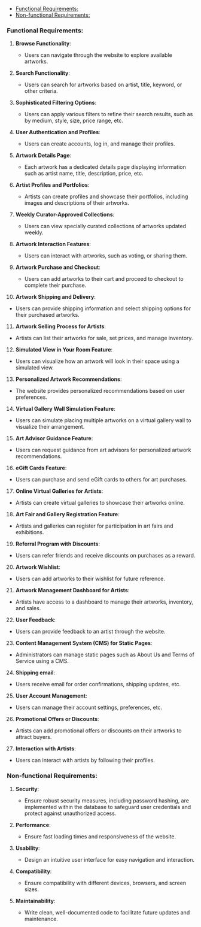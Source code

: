 <!--toc:start-->
- [Functional Requirements:](#functional-requirements)
- [Non-functional Requirements:](#non-functional-requirements)
<!--toc:end-->

### Functional Requirements:

1. **Browse Functionality**:
   - Users can navigate through the website to explore available artworks.

2. **Search Functionality**:
   - Users can search for artworks based on artist, title, keyword, or other criteria.

3. **Sophisticated Filtering Options**:
   - Users can apply various filters to refine their search results, such as by medium, style, size, price range, etc.

4. **User Authentication and Profiles**:
   - Users can create accounts, log in, and manage their profiles.

5. **Artwork Details Page**:
   - Each artwork has a dedicated details page displaying information such as artist name, title, description, price, etc.

6. **Artist Profiles and Portfolios**:
   - Artists can create profiles and showcase their portfolios, including images and descriptions of their artworks.

7. **Weekly Curator-Approved Collections**:
   - Users can view specially curated collections of artworks updated weekly.

8. **Artwork Interaction Features**:
   - Users can interact with artworks, such as voting, or sharing them.

9. **Artwork Purchase and Checkout**:
   - Users can add artworks to their cart and proceed to checkout to complete their purchase.

10. **Artwork Shipping and Delivery**:
   - Users can provide shipping information and select shipping options for their purchased artworks.

11. **Artwork Selling Process for Artists**:
   - Artists can list their artworks for sale, set prices, and manage inventory.

12. **Simulated View in Your Room Feature**:
   - Users can visualize how an artwork will look in their space using a simulated view.

13. **Personalized Artwork Recommendations**:
   - The website provides personalized recommendations based on user preferences.

14. **Virtual Gallery Wall Simulation Feature**:
   - Users can simulate placing multiple artworks on a virtual gallery wall to visualize their arrangement.

15. **Art Advisor Guidance Feature**:
   - Users can request guidance from art advisors for personalized artwork recommendations.

16. **eGift Cards Feature**:
   - Users can purchase and send eGift cards to others for art purchases.

17. **Online Virtual Galleries for Artists**:
   - Artists can create virtual galleries to showcase their artworks online.

18. **Art Fair and Gallery Registration Feature**:
   - Artists and galleries can register for participation in art fairs and exhibitions.

19. **Referral Program with Discounts**:
   - Users can refer friends and receive discounts on purchases as a reward.

20. **Artwork Wishlist**:
   - Users can add artworks to their wishlist for future reference.

21. **Artwork Management Dashboard for Artists**:
   - Artists have access to a dashboard to manage their artworks, inventory, and sales.

22. **User Feedback**:
   - Users can provide feedback to an artist through the website.

23. **Content Management System (CMS) for Static Pages**:
   - Administrators can manage static pages such as About Us and Terms of Service using a CMS.

24. **Shipping email**:
   - Users receive email for order confirmations, shipping updates, etc.

25. **User Account Management**:
   - Users can manage their account settings, preferences, etc.

26. **Promotional Offers or Discounts**:
   - Artists can add promotional offers or discounts on their artworks to attract buyers.

27. **Interaction with Artists**:
   - Users can interact with artists by following their profiles.

### Non-functional Requirements:

1. **Security**:
   - Ensure robust security measures, including password hashing, are implemented within the database to safeguard user credentials and protect against unauthorized access.

2. **Performance**:
   - Ensure fast loading times and responsiveness of the website.

3. **Usability**:
   - Design an intuitive user interface for easy navigation and interaction.

4. **Compatibility**:
   - Ensure compatibility with different devices, browsers, and screen sizes.

5. **Maintainability**:
   - Write clean, well-documented code to facilitate future updates and maintenance.
